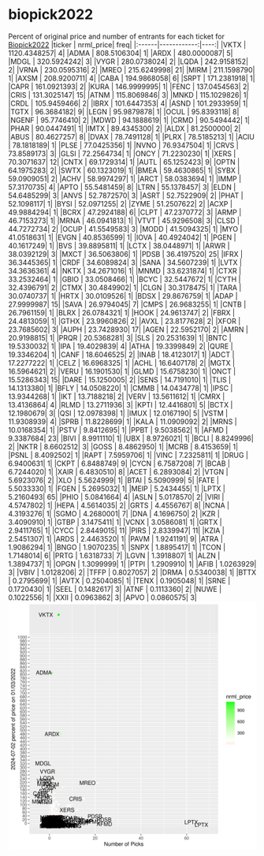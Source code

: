 # biopick2022
Percent of original price and number of entrants for each ticket for [Biopick2022](https://twitter.com/hashtag/Biopick2022)
|ticker |   nrml_price| freq|
|:------|------------:|----:|
|VKTX   | 1120.4348257|    4|
|ADMA   |  808.5106304|    1|
|ARDX   |  480.0000087|    5|
|MDGL   |  320.5924242|    3|
|VYGR   |  280.0738024|    2|
|LQDA   |  242.9158152|    2|
|VRNA   |  230.0595316|    2|
|MREO   |  215.6249998|   21|
|MIRM   |  211.1598790|    1|
|AXSM   |  208.9200711|    4|
|CABA   |  194.9868058|    6|
|SRPT   |  171.2381918|    1|
|CAPR   |  161.0921393|    2|
|KURA   |  146.9999995|    1|
|FENC   |  137.0454563|    2|
|CRIS   |  131.3025147|   15|
|ATNM   |  115.8069846|    3|
|MNKD   |  115.1029826|    1|
|CRDL   |  105.9459466|    2|
|IBRX   |  101.6447353|    4|
|ASND   |  101.2933959|    1|
|TGTX   |   96.3684182|    9|
|LEGN   |   95.9879878|    1|
|OCUL   |   95.8393118|    8|
|NGENF  |   95.7746410|    2|
|MDWD   |   94.1888619|    1|
|CRMD   |   90.5494442|    1|
|PHAR   |   90.0447491|    1|
|IMTX   |   89.4345300|    2|
|ALDX   |   81.2500000|    2|
|ABUS   |   80.4627257|    8|
|DVAX   |   78.7491128|    1|
|PLRX   |   78.5185213|    1|
|ACIU   |   78.1818189|    1|
|PLSE   |   77.0425356|    1|
|NVNO   |   76.9347504|    1|
|CRVS   |   73.8589173|    3|
|GLSI   |   72.2564734|    1|
|ONCY   |   71.2230230|    1|
|XERS   |   70.3071637|   12|
|CNTX   |   69.1729314|    1|
|AUTL   |   65.1252423|    9|
|OPTN   |   64.1975283|    2|
|SWTX   |   60.1323019|    1|
|BMEA   |   59.4630865|    1|
|SYBX   |   59.0909051|    2|
|ACHV   |   58.9974297|    1|
|ARCT   |   58.0383694|    1|
|IMMP   |   57.3170735|    4|
|APTO   |   55.5481459|    8|
|LTRN   |   55.1378457|    3|
|ELDN   |   54.6485299|    3|
|ANVS   |   52.7872570|    3|
|ASRT   |   52.7522909|    2|
|PHAT   |   52.1098117|    1|
|BYSI   |   52.0971255|    2|
|ZYME   |   51.2507622|    2|
|ACXP   |   49.9884294|    1|
|BCRX   |   47.2924188|    6|
|CLPT   |   47.2370772|    3|
|ARMP   |   46.7153273|    1|
|MRNA   |   46.0941813|    1|
|VTVT   |   45.9296508|    3|
|CLSD   |   44.7272734|    2|
|OCUP   |   41.5549583|    3|
|MODD   |   41.5094325|    1|
|MYO    |   41.0518631|    1|
|EVGN   |   40.8536599|    1|
|IOVA   |   40.4924042|    1|
|PGEN   |   40.1617249|    1|
|BVS    |   39.8895811|    1|
|LCTX   |   38.0448971|    1|
|ARWR   |   38.0392129|    3|
|MXCT   |   36.5063806|    1|
|PDSB   |   36.4197520|   25|
|IFRX   |   36.3445365|    1|
|CRDF   |   34.6089824|    3|
|SANA   |   34.5607239|    1|
|LVTX   |   34.3636361|    4|
|NKTX   |   34.2671016|    1|
|MNMD   |   33.6231874|    1|
|CTXR   |   33.2532464|    1|
|GBIO   |   33.0508466|    1|
|BCYC   |   32.5447672|    1|
|CYTH   |   32.4396791|    2|
|CTMX   |   30.4849902|    1|
|CLGN   |   30.3178475|    1|
|TARA   |   30.0740737|    1|
|HRTX   |   30.0109526|    1|
|BDSX   |   29.8676759|    1|
|ADAP   |   27.9999987|   15|
|SAVA   |   26.9794045|    7|
|CMPS   |   26.9683255|    1|
|CNTB   |   26.7961159|    1|
|BLRX   |   26.0784321|    1|
|HOOK   |   24.9613747|    2|
|FBRX   |   24.4813059|    1|
|GTHX   |   23.9960826|    2|
|AVXL   |   23.8177628|    2|
|XFOR   |   23.7685602|    3|
|AUPH   |   23.7428930|   17|
|AGEN   |   22.5952170|    2|
|AMRN   |   20.9198815|    1|
|PRQR   |   20.5368281|    3|
|SLS    |   20.2531639|    1|
|BNTC   |   19.5330032|    1|
|IPA    |   19.4029839|    4|
|ATHA   |   19.3399849|    2|
|QURE   |   19.3346204|    1|
|CANF   |   18.6046525|    2|
|INAB   |   18.4123017|    1|
|ADCT   |   17.2277222|    1|
|CELZ   |   16.6968325|    1|
|ACHL   |   16.6407178|    2|
|MGTX   |   16.5964621|    2|
|VERU   |   16.1901530|    1|
|GLMD   |   15.6758230|    1|
|ONCT   |   15.5286343|   15|
|DARE   |   15.1250005|    2|
|SENS   |   14.7191010|    1|
|TLIS   |   14.1313380|    1|
|BFLY   |   14.0508220|    1|
|CMMB   |   14.0434778|    1|
|IPSC   |   13.9344268|    1|
|IKT    |   13.7188218|    2|
|VERV   |   13.5611612|    1|
|CMRX   |   13.4136864|    4|
|RLMD   |   13.2711936|    3|
|KPTI   |   12.4416801|    5|
|BCTX   |   12.1980679|    3|
|QSI    |   12.0978398|    1|
|IMUX   |   12.0167190|    5|
|VSTM   |   11.9308939|    4|
|SPRB   |   11.8228699|    1|
|KALA   |   11.0909092|    2|
|MRNS   |   10.0168354|    1|
|PSTV   |    9.8412695|    1|
|PPBT   |    9.5038562|    1|
|AFMD   |    9.3387684|   23|
|BIVI   |    8.9911110|    1|
|UBX    |    8.9726021|    1|
|BCLI   |    8.8249996|    2|
|NKTR   |    8.6602512|    3|
|GOSS   |    8.4862950|    1|
|MCRB   |    8.4153659|    1|
|PSNL   |    8.4092502|    1|
|RAPT   |    7.5959706|    1|
|VINC   |    7.2325811|    1|
|DRUG   |    6.9400631|    1|
|CKPT   |    6.8488749|    9|
|CYCN   |    6.7587208|    7|
|BCAB   |    6.7244020|    1|
|XAIR   |    6.4830510|    8|
|ACET   |    6.2893084|    2|
|VTGN   |    5.6923076|    2|
|XLO    |    5.5624999|    1|
|BTAI   |    5.5090999|    5|
|FATE   |    5.5033330|    1|
|FGEN   |    5.2695032|    1|
|MEIP   |    5.2434455|    1|
|LPTX   |    5.2160493|   65|
|PHIO   |    5.0841664|    4|
|ASLN   |    5.0178570|    2|
|VIRI   |    4.5747802|    1|
|HEPA   |    4.5614035|    2|
|GRTS   |    4.4556767|    8|
|NCNA   |    4.3193276|    1|
|SGMO   |    4.2680001|    7|
|DNA    |    4.1696750|    2|
|KZR    |    3.4090910|    1|
|GTBP   |    3.1475411|    1|
|VCNX   |    3.0586081|    1|
|GRTX   |    2.9411765|    1|
|CYCC   |    2.8449015|   11|
|PIRS   |    2.8339947|   11|
|KZIA   |    2.5451307|    1|
|ARDS   |    2.4463520|    1|
|PAVM   |    1.9241191|    9|
|ATRA   |    1.9086294|    1|
|BNGO   |    1.9070235|    1|
|SNPX   |    1.8895417|    1|
|TCON   |    1.7148014|    6|
|PRTG   |    1.6318733|    7|
|LGVN   |    1.3918807|    1|
|ALZN   |    1.3894737|    1|
|OPGN   |    1.3099999|    1|
|PTPI   |    1.2909910|    1|
|AFIB   |    1.0263929|    3|
|VBIV   |    1.0128206|    2|
|TFFP   |    0.8027057|    2|
|DRMA   |    0.5340038|    1|
|BTTX   |    0.2795699|    1|
|AVTX   |    0.2504085|    1|
|TENX   |    0.1905048|    1|
|SRNE   |    0.1720430|    1|
|SEEL   |    0.1482617|    3|
|ATNF   |    0.1113360|    2|
|NUWE   |    0.1022556|    1|
|XXII   |    0.0963862|    3|
|APVO   |    0.0860575|    3|
![retvspicks](biopicks.png?raw=true)
